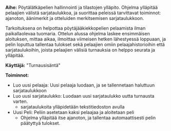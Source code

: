 **Aihe:** Pöytälätkäpelien hallinnointi ja tilastojen ylläpito. Ohjelma ylläpitää pelaajien välistä sarjataulukkoa, ja suorittaa peleissä
tarvittavat toiminnot:  ajanoton, äänimerkit ja otteluiden merkitsemisen sarjataulukkoon. 

Tarkoituksena on helpottaa pöytäjääkiekkopelien pelaamista ilman paikallaolevaa tuomaria. Ottelun alussa ohjelma laskee ensimmäisen aloituksen,
mittaa aikaa, ilmoittaa viimeisen hetken lähestyessä loppuaan, ja pelin loputtua tallentaa tulokset sekä pelaajien omiin pelaajahistorioihin että
sarjataulukoihin, joista pelaajien välisiä turnauksia on helppo seurata ja ylläpitää.

**Käyttäjä:** "Turnausisäntä"

**Toiminnot:** 
  - Luo uusi pelaaja: Uusi pelaaja luodaan, ja se tallennetaan haluttuun sarjataulukkoon
  - Luo uusi sarjataulukko: Luodaan uusi sarjataulukko uutta turnausta varten.
     - sarjataulukoita ylläpidetään tekstitiedoston avulla
  - Uusi Peli: Peliin asetetaan kaksi pelaajaa ja aloitetaan peli
     - Ohjelma ylläpitää itse ajanoton, ja tallentaa automaattisesti pelin päätyttyä tulokset.
